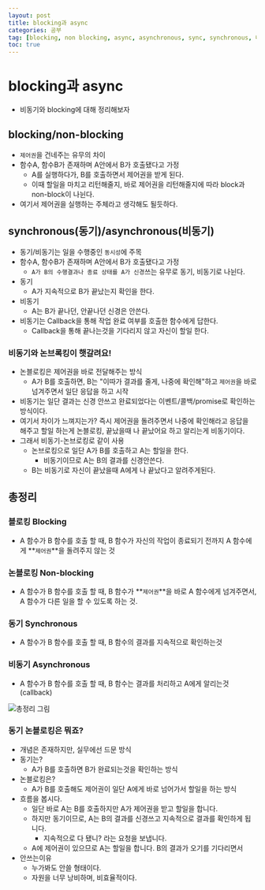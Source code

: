 ```yaml
---
layout: post
title: blocking과 async
categories: 공부
tag: [blocking, non blocking, async, asynchronous, sync, synchronous, 네트워크]
toc: true
---
```


# blocking과 async

- 비동기와 blocking에 대해 정리해보자

## blocking/non-blocking

- `제어권`을 건네주는 유무의 차이
- 함수A, 함수B가 존재하며 A안에서 B가 호출됐다고 가정
  - A를 실행하다가, B를 호출하면서 제어권을 받게 된다.
  - 이때 할일을 마치고 리턴해줄지, 바로 제어권을 리턴해줄지에 따라 block과 non-block이 나뉜다.
- 여기서 제어권을 실행하는 주체라고 생각해도 될듯하다.

## synchronous(동기)/asynchronous(비동기)

- 동기/비동기는 일을 수행중인 `동시성`에 주목
- 함수A, 함수B가 존재하며 A안에서 B가 호출됐다고 가정
  - `A가 B의 수행결과나 종료 상태를 A가 신경`쓰는 유무로 동기, 비동기로 나뉜다.
- 동기
  - A가 지속적으로 B가 끝났는지 확인을 한다.
- 비동기
  - A는 B가 끝나던, 안끝나던 신경은 안쓴다.
- 비동기는 Callback을 통해 작업 완료 여부를 호출한 함수에게 답한다.
  - Callback을 통해 끝나는것을 기다리지 않고 자신이 할일 한다.

### 비동기와 논브록킹이 햇갈려요!

- 논블로킹은 제어권을 바로 전달해주는 방식
  - A가 B를 호출하면, B는 "이따가 결과를 줄게, 나중에 확인해"하고 `제어권`을 바로 넘겨주면서 일단 응답을 하고 시작
- 비동기는 일단 결과는 신경 안쓰고 완료되었다는 이벤트/콜백/promise로 확인하는 방식이다.
- 여기서 차이가 느껴지는가? 즉시 제어권을 돌려주면서 나중에 확인해라고 응답을 해주고 할일 하는게 논블로킹, 끝났을때 나 끝났어요 하고 알리는게 비동기이다.
- 그래서 비동기-논브로킹로 같이 사용
  - 논브로킹으로 일단 A가 B를 호출하고 A는 할일을 한다.
    - 비동기이므로 A는 B의 결과를 신경안쓴다.
  - B는 비동기로 자신이 끝났을때 A에게 나 끝났다고 알려주게된다.

## 총정리

### 블로킹 Blocking

- A 함수가 B 함수를 호출 할 때, B 함수가 자신의 작업이 종료되기 전까지 A 함수에게 **`제어권`**을 돌려주지 않는 것

### 논블로킹 Non-blocking

- A 함수가 B 함수를 호출 할 때, B 함수가 **`제어권`**을 바로 A 함수에게 넘겨주면서, A 함수가 다른 일을 할 수 있도록 하는 것.

### 동기 Synchronous

- A 함수가 B 함수를 호출 할 때, B 함수의 결과를 지속적으로 확인하는것

### 비동기 Asynchronous

- A 함수가 B 함수를 호출 할 때, B 함수는 결과를 처리하고 A에게 알리는것 (callback)

![총정리 그림](https://github.com/user-attachments/assets/6124d0cd-da36-4ce4-8f76-ee81d0847d27)

### 동기 논블로킹은 뭐죠?

- 개념은 존재하지만, 실무에선 드문 방식
- 동기는?
  - A가 B를 호출하면 B가 완료되는것을 확인하는 방식
- 논블로킹은?
  - A가 B를 호출해도 제어권이 일단 A에게 바로 넘어가서 할일을 하는 방식
- 흐름을 봅시다.
  - 일단 바로 A는 B를 호출하지만 A가 제어권을 받고 할일을 합니다.
  - 하지만 동기이므로, A는 B의 결과를 신경쓰고 지속적으로 결과를 확인하게 됩니다.
    - 지속적으로 다 됐니? 라는 요청을 보냅니다.
  - A에 제어권이 있으므로 A는 할일을 합니다. B의 결과가 오기를 기다리면서
- 안쓰는이유
  - 누가봐도 안쓸 형태이다.
  - 자원을 너무 낭비하며, 비효율적이다.
